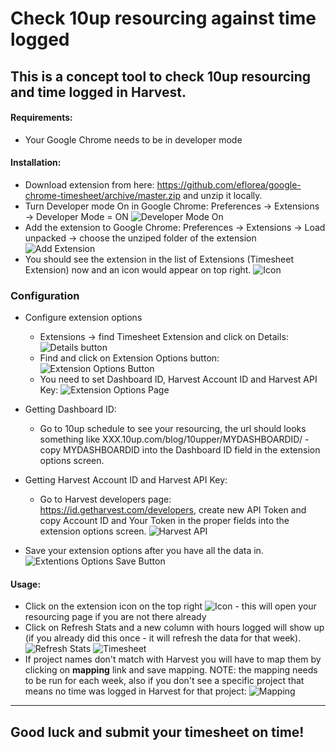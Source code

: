 # Check 10up resourcing against time logged

## This is a concept tool to check 10up resourcing and time logged in Harvest.

#### Requirements:
* Your Google Chrome needs to be in developer mode


#### Installation:
* Download extension from here: https://github.com/eflorea/google-chrome-timesheet/archive/master.zip and unzip it locally.
* Turn Developer mode On in Google Chrome: Preferences -> Extensions -> Developer Mode = ON
![Developer Mode On](images/developer_mode.png)
* Add the extension to Google Chrome: Preferences -> Extensions -> Load unpacked -> choose the unziped folder of the extension
![Add Extension](images/add_extension.png)
* You should see the extension in the list of Extensions (Timesheet Extension) now and an icon would appear on top right. ![Icon](images/icon.png)

### Configuration
* Configure extension options
    * Extensions -> find Timesheet Extension and click on Details:
    ![Details button](images/extension_details_link.png)
    * Find and click on Extension Options button:
    ![Extension Options Button](images/extension_options_link.png)
    * You need to set Dashboard ID, Harvest Account ID and Harvest API Key:
    ![Extension Options Page](images/extension_options.png)
 
* Getting Dashboard ID:
    * Go to 10up schedule to see your resourcing, the url should looks something like XXX.10up.com/blog/10upper/MYDASHBOARDID/ - copy MYDASHBOARDID into the Dashboard ID field in the extension options screen.
* Getting Harvest Account ID and Harvest API Key:
    * Go to Harvest developers page: https://id.getharvest.com/developers, create new API Token and copy Account ID and Your Token in the proper fields into the extension options screen.
![Harvest API](images/harvest.png)
* Save your extension options after you have all the data in.
![Extentions Options Save Button](images/extension_options_save.png)

#### Usage:
* Click on the extension icon on the top right ![Icon](images/icon.png) - this will open your resourcing page if you are not there already
* Click on Refresh Stats and a new column with hours logged will show up (if you already did this once - it will refresh the data for that week).
![Refresh Stats](images/popup.png)
![Timesheet](images/timesheet.png)
* If project names don't match with Harvest you will have to map them by clicking on __mapping__ link and save mapping. NOTE: the mapping needs to be run for each week, also if you don't see a specific project that means no time was logged in Harvest for that project:
![Mapping](images/mapping.png)
- - - -

## Good luck and submit your timesheet on time!
